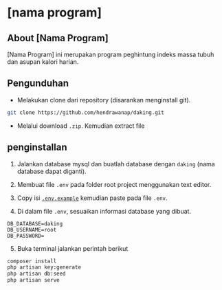 # [nama program]

## About [Nama Program]

[Nama Program] ini merupakan program peghintung indeks massa tubuh dan asupan kalori harian.

## Pengunduhan 

- Melakukan clone dari repository (disarankan menginstall git).

```bash
git clone https://github.com/hendrawanap/daking.git
```

- Melalui download `.zip`. Kemudian extract file

## penginstallan

1. Jalankan database mysql dan buatlah database dengan `daking` (nama database dapat diganti).

2. Membuat file `.env` pada folder root project menggunakan text editor.

3. Copy isi [`.env.example`](https://github.com/laravel/laravel/blob/master/.env.example) kemudian paste pada file `.env`.

4. Di dalam file `.env`, sesuaikan informasi database yang dibuat.

```
DB_DATABASE=daking
DB_USERNAME=root
DB_PASSWORD=
```

5. Buka terminal jalankan perintah berikut

```bash
composer install
php artisan key:generate
php artisan db:seed
php artisan serve
```
